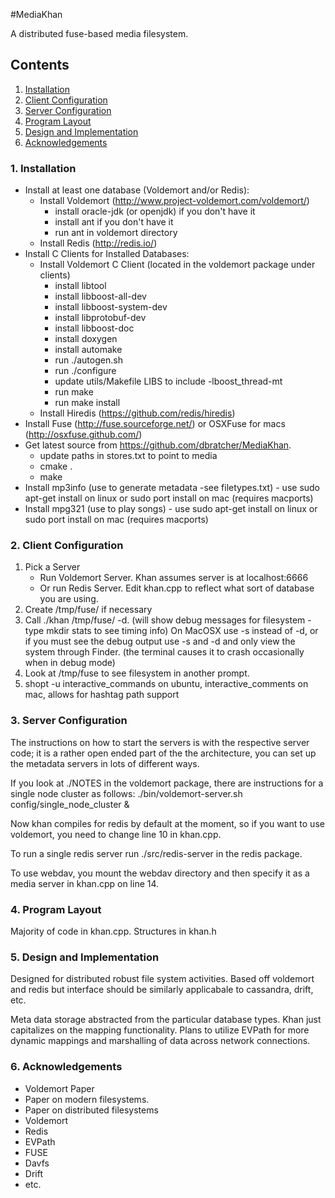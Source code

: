 #MediaKhan

A distributed fuse-based media filesystem.

## Contents

1. [Installation](https://github.com/dbratcher/MediaKhan#1-installation)
2. [Client Configuration](https://github.com/dbratcher/MediaKhan#2-client-configuration)
3. [Server Configuration](https://github.com/dbratcher/MediaKhan#3-server-configuration)
4. [Program Layout](https://github.com/dbratcher/MediaKhan#4-program-layout)
5. [Design and Implementation](https://github.com/dbratcher/MediaKhan#5-design-and-implementation)
6. [Acknowledgements](https://github.com/dbratcher/MediaKhan#6-acknowledgements)


### 1. Installation

- Install at least one database (Voldemort and/or Redis):
    - Install Voldemort (http://www.project-voldemort.com/voldemort/)
        - install oracle-jdk (or openjdk) if you don't have it  
        - install ant if you don't have it
        - run ant in voldemort directory
    - Install Redis (http://redis.io/)
- Install C Clients for Installed Databases:
    - Install Voldemort C Client (located in the voldemort package under clients)
        - install libtool
        - install libboost-all-dev
        - install libboost-system-dev
        - install libprotobuf-dev
        - install libboost-doc
        - install doxygen
        - install automake	
        - run ./autogen.sh 
        - run ./configure
        - update utils/Makefile LIBS to include -lboost_thread-mt
        - run make
        - run make install
    - Install Hiredis (https://github.com/redis/hiredis)
- Install Fuse (http://fuse.sourceforge.net/) or OSXFuse for macs (http://osxfuse.github.com/)
- Get latest source from https://github.com/dbratcher/MediaKhan.
    - update paths in stores.txt to point to media
    - cmake .
    - make
- Install mp3info (use to generate metadata -see filetypes.txt) - use sudo apt-get install on linux or sudo port install on mac (requires macports)
- Install mpg321 (use to play songs) - use sudo apt-get install on linux or sudo port install on mac (requires macports)

### 2. Client Configuration

1. Pick a Server
    - Run Voldemort Server. Khan assumes server is at localhost:6666
    - Or run Redis Server. Edit khan.cpp to reflect what sort of database you are using.
2. Create /tmp/fuse/ if necessary
3. Call ./khan /tmp/fuse/ -d. (will show debug messages for filesystem - type mkdir stats to see timing info) On MacOSX use -s instead of -d, or if you must see the debug output use -s and -d and only view the system through Finder. (the terminal causes it to crash occasionally when in debug mode)
4. Look at /tmp/fuse to see filesystem in another prompt.
5. shopt -u interactive_commands on ubuntu, interactive_comments on mac, allows for hashtag path support

### 3. Server Configuration

The instructions on how to start the servers is with the respective server code;
 it is a rather open ended part of the the architecture, you can set up the metadata 
servers in lots of different ways. 

If you look at ./NOTES in the voldemort package, there are instructions for a 
single node cluster as follows:
    ./bin/voldemort-server.sh config/single_node_cluster &

Now khan compiles for redis by default at the moment, so if you want to use 
voldemort, you need to change line 10 in khan.cpp.

To run a single redis server run ./src/redis-server in the redis package.

To use webdav, you mount the webdav directory and then specify it as a media server in khan.cpp on line 14.

### 4. Program Layout

Majority of code in khan.cpp.
Structures in khan.h

### 5. Design and Implementation

Designed for distributed robust file system activities. Based off voldemort and redis
but interface should be similarly applicabale to cassandra, drift, etc.

Meta data storage abstracted from the particular database types. Khan
just capitalizes on the mapping functionality. Plans to utilize EVPath for more
dynamic mappings and marshalling of data across network connections.

### 6. Acknowledgements

- Voldemort Paper
- Paper on modern filesystems.
- Paper on distributed filesystems
- Voldemort
- Redis
- EVPath
- FUSE
- Davfs
- Drift
- etc.
